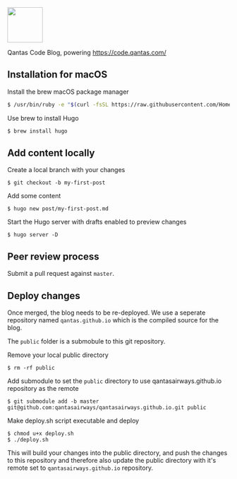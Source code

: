 <img src="https://qantasairways.github.io/img/qantas-code-logo.svg" height="80">

Qantas Code Blog, powering https://code.qantas.com/

## Installation for macOS

Install the brew macOS package manager

```sh
$ /usr/bin/ruby -e "$(curl -fsSL https://raw.githubusercontent.com/Homebrew/install/master/install)"
```

Use brew to install Hugo

```sh
$ brew install hugo
```

## Add content locally

Create a local branch with your changes

```
$ git checkout -b my-first-post
```

Add some content

```
$ hugo new post/my-first-post.md
```

Start the Hugo server with drafts enabled to preview changes

```
$ hugo server -D
```

## Peer review process

Submit a pull request against `master`. 

## Deploy changes

Once merged, the blog needs to be re-deployed. We use a seperate repository named `qantas.github.io` which is the compiled source for the blog.

The `public` folder is a submobule to this git repository.

Remove your local public directory

```
$ rm -rf public
```

Add submodule to set the `public` directory to use qantasairways.github.io repository as the remote

```
$ git submodule add -b master git@github.com:qantasairways/qantasairways.github.io.git public
```

Make deploy.sh script executable and deploy

```
$ chmod u+x deploy.sh
$ ./deploy.sh
```

This will build your changes into the public directory, and push the changes to this repository and therefore also update the public directory with it's remote set to `qantasairways.github.io` repository.
